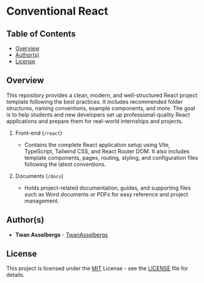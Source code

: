 # Conventional React


## Table of Contents

  - [Overview](#overview)
  - [Author(s)](#authors)
  - [License](#license)


## Overview

This repository provides a clean, modern, and well-structured React project template following the best practices. It includes recommended folder structures, naming conventions, example components, and more. The goal is to help students and new developers set up professional-quality React applications and prepare them for real-world internships and projects.

1. Front-end (`/react`)

   - Contains the complete React application setup using Vite, TypeScript, Tailwind CSS, and React Router DOM. It also includes template components, pages, routing, styling, and configuration files following the latest conventions.

2. Documents (`/docs`)

   - Holds project-related documentation, guides, and supporting files such as Word documents or PDFs for easy reference and project management.
     

## Author(s)

- **Twan Asselbergs** - [TwanAsselbergs](https://github.com/TwanAsselbergs)


## License

This project is licensed under the [MIT](LICENSE) License - see the [LICENSE](LICENSE) file for details.
